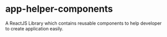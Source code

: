 # app-helper-components
A ReactJS Library which contains reusable components to help developer to create application easily.  
